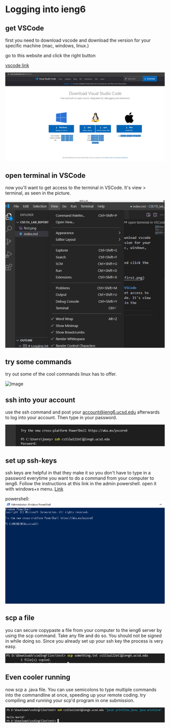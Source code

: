# Logging into ieng6
## get VSCode
first you need to download vscode and download the version for your specific machine (mac, windows, linux.)

go to this website and click the right button

[vscode link](https://code.visualstudio.com/download)

![Image](pictures/first.png)

## open terminal in VSCode
now you'll want to get access to the terminal in VSCode. It's view > terminal, as seen in the picture.

![Image](pictures/second.png)

## try some commands
try out some of the cool commands linux has to offer.

![Image](Users/joey/Documents/aCommands.png)

## ssh into your account
use the ssh command and post your account@ieng6.ucsd.edu afterwards to log into your account. Then type in your password.

![Image](pictures/third.png)

## set up ssh-keys
ssh keys are helpful in that they make it so you don't have to type in a password everytime you want to do a command from your computer to ieng6. Follow the instructions at this link in the admin powershell. open it with windows+x menu.
[Link](https://docs.microsoft.com/en-us/windows-server/administration/openssh/openssh_keymanagement#user-key-generation)

powershell:
![Image](pictures/fifth.png)

## scp a file
you can secure copypaste a file from your computer to the ieng6 server by using the scp command. Take any file and do so. You should not be signed in while doing so. Since you already set up your ssh key the process is very easy.

![Image](pictures/fourth.png)

## Even cooler running
now scp a .java file. You can use semicolons to type multiple commands into the commandline at once, speeding up your remote coding. try compiling and running your scp'd program in one submission.

![Image](pictures/sixth.png)